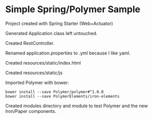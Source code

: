 # Simple Spring/Polymer Sample

Project created with Spring Starter (Web+Actuator)

Generated Application class left untouched.

Created RestController.

Renamed application.properties to .yml because I like yaml.

Created resources/static/index.html

Created resources/static/js

Imported Polymer with bower:

```
bower install --save Polymer/polymer#^1.0.0
bower install --save PolymerElements/iron-elements
```

Created modules directory and module to test Polymer and the new Iron/Paper components.
